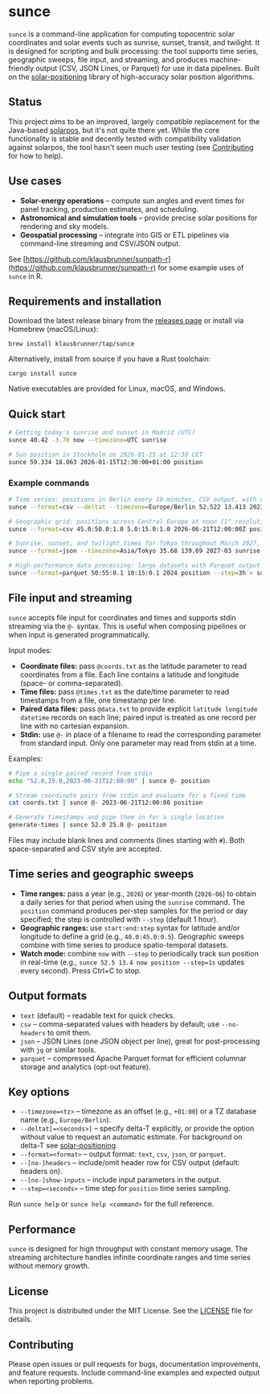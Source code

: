 # sunce

`sunce` is a command-line application for computing topocentric solar coordinates and solar events such as sunrise, sunset, transit, and twilight. It is designed for scripting and bulk processing: the tool supports time series, geographic sweeps, file input, and streaming, and produces machine-friendly output (CSV, JSON Lines, or Parquet) for use in data pipelines. Built on the [solar-positioning](https://crates.io/crates/solar-positioning) library of high-accuracy solar position algorithms.

## Status

This project *aims* to be an improved, largely compatible replacement for the Java-based [solarpos](https://github.com/klausbrunner/solarpos), but it's not quite there yet. While the core functionality is stable and decently tested with compatibility validation against solarpos, the tool hasn't seen much user testing (see [Contributing](#contributing) for how to help).

## Use cases

- **Solar-energy operations** – compute sun angles and event times for panel tracking, production estimates, and scheduling.
- **Astronomical and simulation tools** – provide precise solar positions for rendering and sky models.
- **Geospatial processing** – integrate into GIS or ETL pipelines via command-line streaming and CSV/JSON output.

See [https://github.com/klausbrunner/sunpath-r](https://github.com/klausbrunner/sunpath-r) for some example uses of `sunce` in R.

## Requirements and installation

Download the latest release binary from the [releases page](https://github.com/klausbrunner/sunce/releases/latest) or install via Homebrew (macOS/Linux):

```shell
brew install klausbrunner/tap/sunce
```

Alternatively, install from source if you have a Rust toolchain:

```shell
cargo install sunce
```

Native executables are provided for Linux, macOS, and Windows.

## Quick start

```bash
# Getting today's sunrise and sunset in Madrid (UTC)
sunce 40.42 -3.70 now --timezone=UTC sunrise

# Sun position in Stockholm on 2026-01-15 at 12:30 CET
sunce 59.334 18.063 2026-01-15T12:30:00+01:00 position
```

### Example commands

```bash
# Time series: positions in Berlin every 10 minutes, CSV output, with delta-T estimate
sunce --format=csv --deltat --timezone=Europe/Berlin 52.522 13.413 2023-03-26 position --step=10m

# Geographic grid: positions across Central Europe at noon (1° resolution)
sunce --format=csv 45.0:50.0:1.0 5.0:15.0:1.0 2026-06-21T12:00:00Z position

# Sunrise, sunset, and twilight times for Tokyo throughout March 2027, JSON output
sunce --format=json --timezone=Asia/Tokyo 35.68 139.69 2027-03 sunrise --twilight

# High-performance data processing: large datasets with Parquet output (zstd compressed)
sunce --format=parquet 50:55:0.1 10:15:0.1 2024 position --step=3h > solar_data.parquet
```

## File input and streaming

`sunce` accepts file input for coordinates and times and supports stdin streaming via the `@-` syntax. This is useful when composing pipelines or when input is generated programmatically.

Input modes:

- **Coordinate files:** pass `@coords.txt` as the latitude parameter to read coordinates from a file. Each line contains a latitude and longitude (space- or comma-separated).
- **Time files:** pass `@times.txt` as the date/time parameter to read timestamps from a file, one timestamp per line.
- **Paired data files:** pass `@data.txt` to provide explicit `latitude longitude datetime` records on each line; paired input is treated as one record per line with no cartesian expansion.
- **Stdin:** use `@-` in place of a filename to read the corresponding parameter from standard input. Only one parameter may read from stdin at a time.

Examples:

```bash
# Pipe a single paired record from stdin
echo "52.0,25.0,2023-06-21T12:00:00" | sunce @- position

# Stream coordinate pairs from stdin and evaluate for a fixed time
cat coords.txt | sunce @- 2023-06-21T12:00:00 position

# Generate timestamps and pipe them in for a single location
generate-times | sunce 52.0 25.0 @- position
```

Files may include blank lines and comments (lines starting with `#`). Both space-separated and CSV style are accepted.

## Time series and geographic sweeps

- **Time ranges:** pass a year (e.g., `2026`) or year-month (`2026-06`) to obtain a daily series for that period when using the `sunrise` command. The `position` command produces per-step samples for the period or day specified; the step is controlled with `--step` (default 1 hour).
- **Geographic ranges:** use `start:end:step` syntax for latitude and/or longitude to define a grid (e.g., `40.0:45.0:0.5`). Geographic sweeps combine with time series to produce spatio-temporal datasets.
- **Watch mode:** combine `now` with `--step` to periodically track sun position in real-time (e.g., `sunce 52.5 13.4 now position --step=1s` updates every second). Press Ctrl+C to stop.

## Output formats

- `text` (default) – readable text for quick checks.
- `csv` – comma-separated values with headers by default; use `--no-headers` to omit them.
- `json` – JSON Lines (one JSON object per line), great for post-processing with `jq` or similar tools.
- `parquet` – compressed Apache Parquet format for efficient columnar storage and analytics (opt-out feature).

## Key options

- `--timezone=<tz>` – timezone as an offset (e.g., `+01:00`) or a TZ database name (e.g., `Europe/Berlin`).
- `--deltat[=<seconds>]` – specify delta-T explicitly, or provide the option without value to request an automatic estimate. For background on delta-T see [solar-positioning](https://crates.io/crates/solar-positioning).
- `--format=<format>` – output format: `text`, `csv`, `json`, or `parquet`.
- `--[no-]headers` – include/omit header row for CSV output (default: headers on).
- `--[no-]show-inputs` – include input parameters in the output.
- `--step=<seconds>` – time step for `position` time series sampling.

Run `sunce help` or `sunce help <command>` for the full reference.

## Performance

`sunce` is designed for high throughput with constant memory usage. The streaming architecture handles infinite coordinate ranges and time series without memory growth.

## License

This project is distributed under the MIT License. See the [LICENSE](LICENSE) file for details.

## Contributing

Please open issues or pull requests for bugs, documentation improvements, and feature requests. Include command-line examples and expected output when reporting problems.
